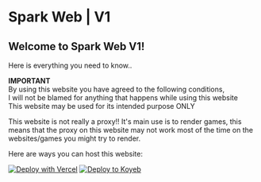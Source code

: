 # Spark Web | V1

## Welcome to Spark Web V1! 
Here is everything you need to know..

**IMPORTANT**<br>
By using this website you have agreed to the following conditions,<br>
I will not be blamed for anything that happens while using this website<br>
This website may be used for its intended purpose ONLY<br>

This website is not really a proxy!! It's main use is to render games, this means that the proxy on this website may not work most of the time on the websites/games you might try to render.

Here are ways you can host this website:

[![Deploy with Vercel](https://binbashbanana.github.io/deploy-buttons/buttons/remade/vercel.svg)](https://vercel.com/new/clone?repositoryurl=https://github.com/YousofAbdelrehim/spark-web)
[![Deploy to Koyeb](https://binbashbanana.github.io/deploy-buttons/buttons/remade/koyeb.svg)](https://app.koyeb.com/deploy?type=git&repository=https://github.com/YousofAbdelrehim/spark-web)